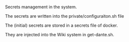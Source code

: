 Secrets management in the system.



The secrets are written into the private/configuraiton.sh file

The (initial) secrets are stored in a secrets file of docker.

They are injected into the Wiki system in get-dante.sh.






